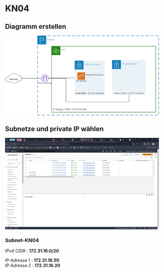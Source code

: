 # KN04

## Diagramm erstellen

![](./Diagramm_KN04.png)

## Subnetze und private IP wählen

![](./image_01.png)

### Subnet-KN04

IPv4 CIDR : **172.31.16.0/20**

IP-Adresse 1 : **172.31.16.50**
<br>
IP-Adresse 2 : **172.31.16.20**
